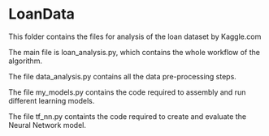 # LoanData
This folder contains the files for analysis of the loan dataset by Kaggle.com

The main file is loan_analysis.py, which contains the whole workflow of the algorithm.

The file data_analysis.py contains all the data pre-processing steps.

The file my_models.py contains the code required to assembly and run different learning models.

The file tf_nn.py containts the code required to create and evaluate the Neural Network model.
